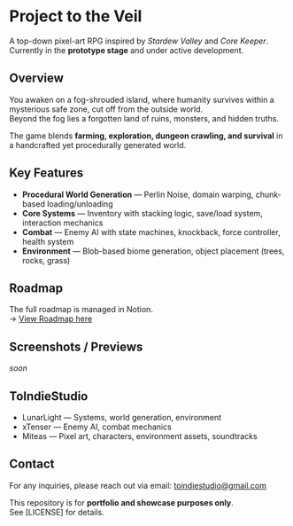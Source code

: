 # Project to the Veil

A top-down pixel-art RPG inspired by *Stardew Valley* and *Core Keeper*.  
Currently in the **prototype stage** and under active development.  


## Overview
You awaken on a fog-shrouded island, where humanity survives within a mysterious safe zone, cut off from the outside world.  
Beyond the fog lies a forgotten land of ruins, monsters, and hidden truths.  

The game blends **farming, exploration, dungeon crawling, and survival** in a handcrafted yet procedurally generated world.


## Key Features
- **Procedural World Generation** — Perlin Noise, domain warping, chunk-based loading/unloading  
- **Core Systems** — Inventory with stacking logic, save/load system, interaction mechanics  
- **Combat** — Enemy AI with state machines, knockback, force controller, health system  
- **Environment** — Blob-based biome generation, object placement (trees, rocks, grass)  

## Roadmap
The full roadmap is managed in Notion.  
-> [View Roadmap here](https://www.notion.so/Project-to-the-Veil-2619c2d31f4580bb9df9d72976095492)

## Screenshots / Previews
*soon*  

## ToIndieStudio
- LunarLight — Systems, world generation, environment  
- xTenser — Enemy AI, combat mechanics  
- Miteas — Pixel art, characters, environment assets, soundtracks  

## Contact
For any inquiries, please reach out via email:
[toindiestudio@gmail.com](mailto:toindiestudio@gmail.com)

This repository is for **portfolio and showcase purposes only**.  
See [LICENSE] for details.
